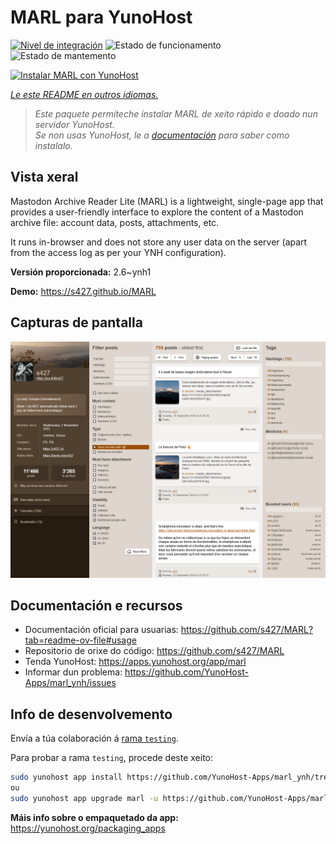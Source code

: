 <!--
NOTA: Este README foi creado automáticamente por <https://github.com/YunoHost/apps/tree/master/tools/readme_generator>
NON debe editarse manualmente.
-->

# MARL para YunoHost

[![Nivel de integración](https://apps.yunohost.org/badge/integration/marl)](https://ci-apps.yunohost.org/ci/apps/marl/)
![Estado de funcionamento](https://apps.yunohost.org/badge/state/marl)
![Estado de mantemento](https://apps.yunohost.org/badge/maintained/marl)

[![Instalar MARL con YunoHost](https://install-app.yunohost.org/install-with-yunohost.svg)](https://install-app.yunohost.org/?app=marl)

*[Le este README en outros idiomas.](./ALL_README.md)*

> *Este paquete permíteche instalar MARL de xeito rápido e doado nun servidor YunoHost.*  
> *Se non usas YunoHost, le a [documentación](https://yunohost.org/install) para saber como instalalo.*

## Vista xeral

Mastodon Archive Reader Lite (MARL) is a lightweight, single-page app that provides a user-friendly interface to explore the content of a Mastodon archive file: account data, posts, attachments, etc.

It runs in-browser and does not store any user data on the server (apart from the access log as per your YNH configuration).


**Versión proporcionada:** 2.6~ynh1

**Demo:** <https://s427.github.io/MARL>

## Capturas de pantalla

![Captura de pantalla de MARL](./doc/screenshots/marl_ynh.png)

## Documentación e recursos

- Documentación oficial para usuarias: <https://github.com/s427/MARL?tab=readme-ov-file#usage>
- Repositorio de orixe do código: <https://github.com/s427/MARL>
- Tenda YunoHost: <https://apps.yunohost.org/app/marl>
- Informar dun problema: <https://github.com/YunoHost-Apps/marl_ynh/issues>

## Info de desenvolvemento

Envía a túa colaboración á [rama `testing`](https://github.com/YunoHost-Apps/marl_ynh/tree/testing).

Para probar a rama `testing`, procede deste xeito:

```bash
sudo yunohost app install https://github.com/YunoHost-Apps/marl_ynh/tree/testing --debug
ou
sudo yunohost app upgrade marl -u https://github.com/YunoHost-Apps/marl_ynh/tree/testing --debug
```

**Máis info sobre o empaquetado da app:** <https://yunohost.org/packaging_apps>
